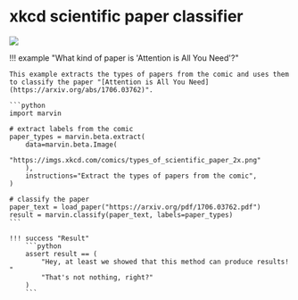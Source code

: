 # xkcd scientific paper classifier

[![](https://imgs.xkcd.com/comics/types_of_scientific_paper_2x.png)](https://xkcd.com/2456/)


!!! example "What kind of paper is 'Attention is All You Need'?"

    This example extracts the types of papers from the comic and uses them to classify the paper "[Attention is All You Need](https://arxiv.org/abs/1706.03762)".

    ```python
    import marvin

    # extract labels from the comic
    paper_types = marvin.beta.extract(
        data=marvin.beta.Image(
            "https://imgs.xkcd.com/comics/types_of_scientific_paper_2x.png"
        ), 
        instructions="Extract the types of papers from the comic",
    )

    # classify the paper
    paper_text = load_paper("https://arxiv.org/pdf/1706.03762.pdf")
    result = marvin.classify(paper_text, labels=paper_types)
    ```

    !!! success "Result"
        ```python
        assert result == (
            "Hey, at least we showed that this method can produce results! "
            "That's not nothing, right?"
        )
        ```